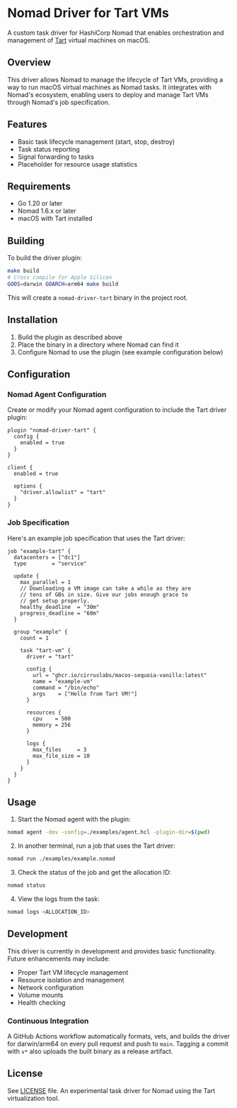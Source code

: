 # Nomad Driver for Tart VMs

A custom task driver for HashiCorp Nomad that enables orchestration and management of [Tart](https://github.com/cirruslabs/tart) virtual machines on macOS.

## Overview

This driver allows Nomad to manage the lifecycle of Tart VMs, providing a way to run macOS virtual machines as Nomad tasks. It integrates with Nomad's ecosystem, enabling users to deploy and manage Tart VMs through Nomad's job specification.

## Features

- Basic task lifecycle management (start, stop, destroy)
- Task status reporting
- Signal forwarding to tasks
- Placeholder for resource usage statistics

## Requirements

- Go 1.20 or later
- Nomad 1.6.x or later
- macOS with Tart installed

## Building

To build the driver plugin:

```bash
make build
# Cross compile for Apple Silicon
GOOS=darwin GOARCH=arm64 make build
```

This will create a `nomad-driver-tart` binary in the project root.

## Installation

1. Build the plugin as described above
2. Place the binary in a directory where Nomad can find it
3. Configure Nomad to use the plugin (see example configuration below)

## Configuration

### Nomad Agent Configuration

Create or modify your Nomad agent configuration to include the Tart driver plugin:

```hcl
plugin "nomad-driver-tart" {
  config {
    enabled = true
  }
}

client {
  enabled = true
  
  options {
    "driver.allowlist" = "tart"
  }
}
```

### Job Specification

Here's an example job specification that uses the Tart driver:

```hcl
job "example-tart" {
  datacenters = ["dc1"]
  type        = "service"

  update {
    max_parallel = 1
    // Downloading a VM image can take a while as they are
    // tens of GBs in size. Give our jobs enough grace to
    // get setup properly.
    healthy_deadline  = "30m"
    progress_deadline = "60m"
  }

  group "example" {
    count = 1

    task "tart-vm" {
      driver = "tart"

      config {
        url = "ghcr.io/cirruslabs/macos-sequoia-vanilla:latest"
        name = "example-vm"
        command = "/bin/echo"
        args    = ["Hello from Tart VM!"]
      }

      resources {
        cpu    = 500
        memory = 256
      }

      logs {
        max_files     = 3
        max_file_size = 10
      }
    }
  }
}
```

## Usage

1. Start the Nomad agent with the plugin:

```bash
nomad agent -dev -config=./examples/agent.hcl -plugin-dir=$(pwd)
```

2. In another terminal, run a job that uses the Tart driver:

```bash
nomad run ./examples/example.nomad
```

3. Check the status of the job and get the allocation ID:

```bash
nomad status
```

4. View the logs from the task:

```bash
nomad logs <ALLOCATION_ID>
```

## Development

This driver is currently in development and provides basic functionality. Future enhancements may include:

- Proper Tart VM lifecycle management
- Resource isolation and management
- Network configuration
- Volume mounts
- Health checking

### Continuous Integration

A GitHub Actions workflow automatically formats, vets, and builds the driver for darwin/arm64 on every pull request and push to `main`. Tagging a commit with `v*` also uploads the built binary as a release artifact.


## License

See [LICENSE](LICENSE) file.
An experimental task driver for Nomad using the Tart virtualization tool.
